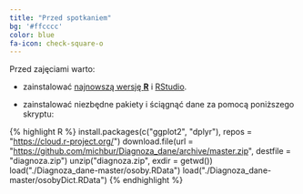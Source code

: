```yaml
---
title: "Przed spotkaniem"
bg: '#ffcccc'
color: blue 
fa-icon: check-square-o
---
```


Przed zajęciami warto:

* zainstalować [najnowszą wersję **R**](https://cran.r-project.org/) i [RStudio](https://www.rstudio.com/products/rstudio/download/).

* zainstalować niezbędne pakiety i ściągnąć dane za pomocą poniższego skryptu:

{% highlight R %}
install.packages(c("ggplot2", "dplyr"), repos = "https://cloud.r-project.org/")
download.file(url = "https://github.com/michbur/Diagnoza_dane/archive/master.zip", 
              destfile = "diagnoza.zip")
unzip("diagnoza.zip", exdir = getwd())
load("./Diagnoza_dane-master/osoby.RData")
load("./Diagnoza_dane-master/osobyDict.RData")
{% endhighlight %}
